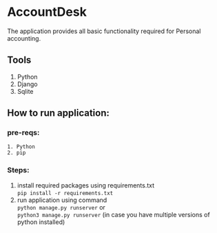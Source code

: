 # AccountDesk
The application provides all basic functionality required for Personal accounting.
## Tools
1. Python
2. Django
3. Sqlite

## How to run application:
### pre-reqs:
    1. Python
    2. pip

### Steps:
1. install required packages using requirements.txt  
   `pip install -r requirements.txt`
2. run application using command  
    `python manage.py runserver` or  
   `python3 manage.py runserver` (in case you have multiple versions of python installed)
